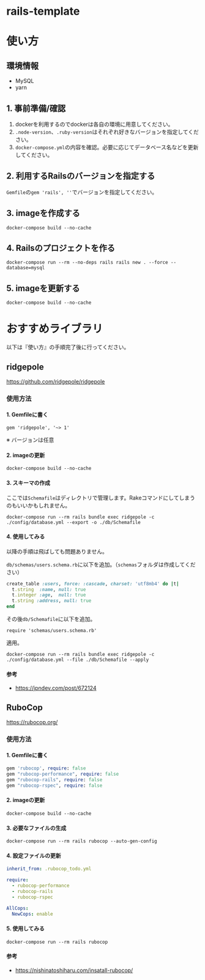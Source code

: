# rails-template

# 使い方
## 環境情報
- MySQL
- yarn

## 1. 事前準備/確認
1. dockerを利用するのでdockerは各自の環境に用意してください。
2. `.node-version`、`.ruby-version`はそれぞれ好きなバージョンを指定してください。
3. `docker-compose.yml`の内容を確認。必要に応じてデータベース名などを更新してください。

## 2. 利用するRailsのバージョンを指定する
`Gemfile`の`gem 'rails', ''`でバージョンを指定してください。

## 3. imageを作成する
`docker-compose build --no-cache`

## 4. Railsのプロジェクトを作る
`docker-compose run --rm --no-deps rails rails new . --force --database=mysql`

## 5. imageを更新する
`docker-compose build --no-cache`

# おすすめライブラリ
以下は『使い方』の手順完了後に行ってください。

## ridgepole
https://github.com/ridgepole/ridgepole

### 使用方法
#### 1. Gemfileに書く
`gem 'ridgepole', '~> 1'`

※ バージョンは任意

#### 2. imageの更新
`docker-compose build --no-cache`

#### 3. スキーマの作成
ここでは`Schemafile`はディレクトリで管理します。Rakeコマンドにしてしまうのもいいかもしれません。

`docker-compose run --rm rails bundle exec ridgepole -c ./config/database.yml --export -o ./db/Schemafile`

#### 4. 使用してみる
以降の手順は飛ばしても問題ありません。

`db/schemas/users.schema.rb`に以下を追加。（`schemas`フォルダは作成してください）

```ruby
create_table :users, force: :cascade, charset: 'utf8mb4' do |t|
  t.string  :name, null: true
  t.integer :age,  null: true
  t.string :address, null: true
end
```

その後`db/Schemafile`に以下を追加。

```
require 'schemas/users.schema.rb'
```

適用。

`docker-compose run --rm rails bundle exec ridgepole -c ./config/database.yml --file ./db/Schemafile --apply`

#### 参考
- https://jpndev.com/post/672124

## RuboCop
https://rubocop.org/

### 使用方法
#### 1. Gemfileに書く
```ruby
gem 'rubocop', require: false
gem "rubocop-performance", require: false
gem "rubocop-rails", require: false
gem "rubocop-rspec", require: false
```

#### 2. imageの更新
`docker-compose build --no-cache`

#### 3. 必要なファイルの生成
`docker-compose run --rm rails rubocop --auto-gen-config`

#### 4. 設定ファイルの更新
```yaml
inherit_from: .rubocop_todo.yml

require:
  - rubocop-performance
  - rubocop-rails
  - rubocop-rspec

AllCops:
  NewCops: enable
```

#### 5. 使用してみる
`docker-compose run --rm rails rubocop`

#### 参考
- https://nishinatoshiharu.com/insatall-rubocop/